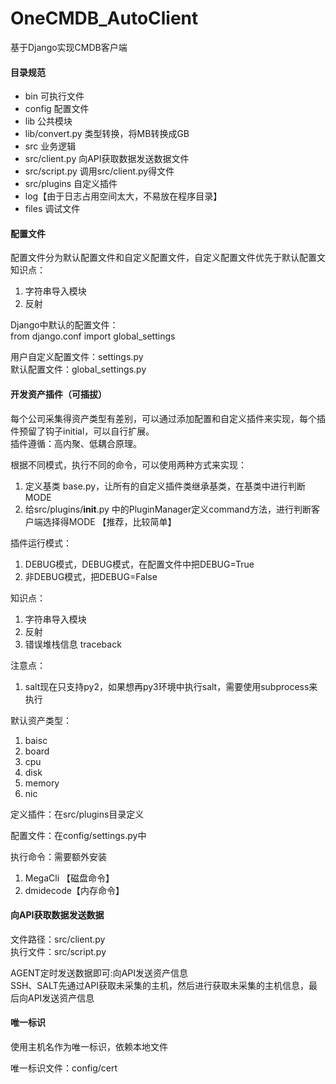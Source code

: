 # OneCMDB_AutoClient
基于Django实现CMDB客户端

#### 目录规范
* bin 	可执行文件
* config 	配置文件
* lib 	公共模块
* lib/convert.py 类型转换，将MB转换成GB
* src 	业务逻辑
* src/client.py 向API获取数据发送数据文件
* src/script.py 调用src/client.py得文件
* src/plugins 自定义插件
* log【由于日志占用空间太大，不易放在程序目录】
* files   调试文件


#### 配置文件
配置文件分为默认配置文件和自定义配置文件，自定义配置文件优先于默认配置文
知识点：
1. 字符串导入模块
2. 反射

Django中默认的配置文件：  
from django.conf import global_settings

用户自定义配置文件：settings.py  
默认配置文件：global_settings.py  


#### 开发资产插件（可插拔）
每个公司采集得资产类型有差别，可以通过添加配置和自定义插件来实现，每个插件预留了钩子initial，可以自行扩展。  
插件遵循：高内聚、低耦合原理。

根据不同模式，执行不同的命令，可以使用两种方式来实现：
1. 定义基类 base.py，让所有的自定义插件类继承基类，在基类中进行判断MODE
2. 给src/plugins/__init__.py 中的PluginManager定义command方法，进行判断客户端选择得MODE 【推荐，比较简单】

插件运行模式：
1. DEBUG模式，DEBUG模式，在配置文件中把DEBUG=True
1. 非DEBUG模式，把DEBUG=False

知识点：  
1. 字符串导入模块
2. 反射
3. 错误堆栈信息 traceback

注意点： 
1. salt现在只支持py2，如果想再py3环境中执行salt，需要使用subprocess来执行 

默认资产类型：  
1. baisc
2. board
3. cpu
4. disk
5. memory
6. nic

定义插件：在src/plugins目录定义  

配置文件：在config/settings.py中

执行命令：需要额外安装
1. MegaCli  【磁盘命令】
2. dmidecode【内存命令】

#### 向API获取数据发送数据

文件路径：src/client.py  
执行文件：src/script.py

AGENT定时发送数据即可:向API发送资产信息  
SSH、SALT先通过API获取未采集的主机，然后进行获取未采集的主机信息，最后向API发送资产信息


#### 唯一标识

使用主机名作为唯一标识，依赖本地文件

唯一标识文件：config/cert









